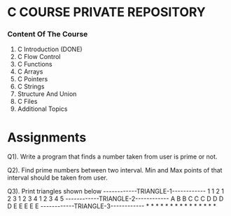 # C COURSE PRIVATE REPOSITORY
### Content Of The Course
1. C Introduction (DONE)
2. C Flow Control
3. C Functions
4. C Arrays
5. C Pointers
6. C Strings
7. Structure And Union
8. C Files
9. Additional Topics

# Assignments
Q1). Write a program that finds a number taken from user is prime or not.

Q2). Find prime numbers between two interval. Min and Max points of that interval should be taken from user.

Q3). Print triangles shown below
		------------TRIANGLE-1------------
			1
			1 2
			1 2 3
			1 2 3 4
			1 2 3 4 5
		------------TRIANGLE-2------------
			A
			B B
			C C C
			D D D D
			E E E E E
		------------TRIANGLE-3------------
			* * * * *
			* * * *
			* * * 
			* *
			*
